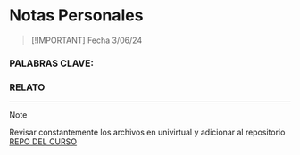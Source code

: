 
# Notas Personales
> [!IMPORTANT] Fecha
>  3/06/24
### PALABRAS CLAVE:


### RELATO



***
>[!NOTE]
 Revisar constantemente los archivos en univirtual y adicionar al repositorio [REPO DEL CURSO](https://github.com/Jxtrex/Desarrollo-de-Software-2024-1)
